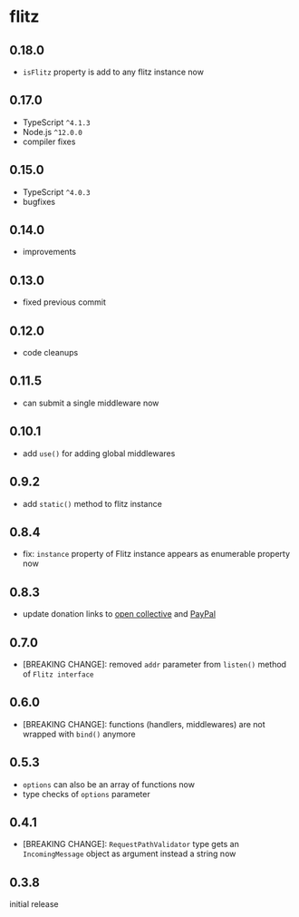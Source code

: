 # flitz

## 0.18.0

* `isFlitz` property is add to any flitz instance now

## 0.17.0

* TypeScript `^4.1.3`
* Node.js `^12.0.0`
* compiler fixes

## 0.15.0

* TypeScript `^4.0.3`
* bugfixes

## 0.14.0

* improvements

## 0.13.0

* fixed previous commit

## 0.12.0

* code cleanups

## 0.11.5

* can submit a single middleware now

## 0.10.1

* add `use()` for adding global middlewares

## 0.9.2

* add `static()` method to flitz instance

## 0.8.4

* fix: `instance` property of Flitz instance appears as enumerable property now

## 0.8.3

* update donation links to [open collective](https://opencollective.com/flitz) and [PayPal](https://paypal.me/MarcelKloubert)

## 0.7.0

* [BREAKING CHANGE]: removed `addr` parameter from `listen()` method of `Flitz interface`

## 0.6.0

* [BREAKING CHANGE]: functions (handlers, middlewares) are not wrapped with `bind()` anymore

## 0.5.3

* `options` can also be an array of functions now
* type checks of `options` parameter

## 0.4.1

* [BREAKING CHANGE]: `RequestPathValidator` type gets an `IncomingMessage` object as argument instead a string now

## 0.3.8

initial release
